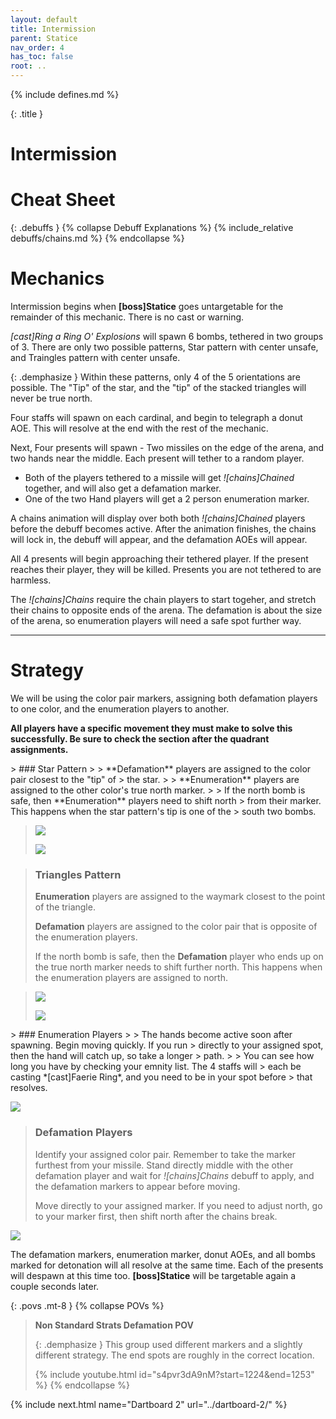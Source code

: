 ```yaml
---
layout: default
title: Intermission
parent: Statice
nav_order: 4
has_toc: false
root: ..
---
```


{% include defines.md %}

{: .title }
# Intermission

# Cheat Sheet

{: .debuffs }
{% collapse Debuff Explanations %}
{% include_relative debuffs/chains.md %}
{% endcollapse %}

# Mechanics

Intermission begins when **[boss]Statice** goes untargetable for the remainder
of this mechanic. There is no cast or warning.

*[cast]Ring a Ring O' Explosions* will spawn 6 bombs, tethered in two groups of 3.
There are only two possible patterns, Star pattern with center unsafe, and
Traingles pattern with center unsafe.

{: .demphasize }
Within these patterns, only 4 of the 5 orientations are possible. The "Tip" of
the star, and the "tip" of the stacked triangles will never be true north.

Four staffs will spawn on each cardinal, and begin to telegraph a donut AOE.
This will resolve at the end with the rest of the mechanic.

Next, Four presents will spawn - Two missiles on the edge of the arena, and two
hands near the middle. Each present will tether to a random player.

* Both of the players tethered to a missile will get *![chains]Chained* together,
  and will also get a defamation marker.
* One of the two Hand players will get a 2 person enumeration marker.

A chains animation will display over both both *![chains]Chained* players before
the debuff becomes active. After the animation finishes, the chains will lock
in, the debuff will appear, and the defamation AOEs will appear.

All 4 presents will begin approaching their tethered player. If the present
reaches their player, they will be killed. Presents you are not tethered to are
harmless.

The *![chains]Chains* require the chain players to start togeher, and stretch
their chains to opposite ends of the arena. The defamation is about the size of
the arena, so enumeration players will need a safe spot further way.

-----

# Strategy

We will be using the color pair markers, assigning both defamation players to
one color, and the enumeration players to another.

**All players have a specific movement they must make to solve this successfully.
Be sure to check the section after the quadrant assignments.**

<div class="mechanics" markdown="1">
> ### Star Pattern
>
> **Defamation** players are assigned to the color pair closest to the "tip" of
> the star.
>
> **Enumeration** players are assigned to the other color's true north marker.
>
> If the north bomb is safe, then **Enumeration** players need to shift north
> from their marker. This happens when the star pattern's tip is one of the
> south two bombs.

> ![](./star-spots-1.png)
>
> ![](./star-spots-2.png)

> ### Triangles Pattern
>
> **Enumeration** players are assigned to the waymark closest to the point of
> the triangle.
>
> **Defamation** players are assigned to the color pair that is opposite of the
> enumeration players.
>
> If the north bomb is safe, then the **Defamation** player who ends up on the
> true north marker needs to shift further north. This happens when the
> enumeration players are assigned to north.

> ![](./triangle-spots-1.png)
>
> ![](./triangle-spots-2.png)
</div>

<div class="mechanics mt-8" markdown="1">
> ### Enumeration Players
>
> The hands become active soon after spawning. Begin moving quickly. If you run
> directly to your assigned spot, then the hand will catch up, so take a longer
> path.
>
> You can see how long you have by checking your emnity list. The 4 staffs will
> each be casting *[cast]Faerie Ring*, and you need to be in your spot before
> that resolves.

![](./enum-solve.png)

> ### Defamation Players
>
> Identify your assigned color pair. Remember to take the marker furthest from
> your missile. Stand directly middle with the other defamation player and wait
> for *![chains]Chains* debuff to apply, and the defamation markers to appear
> before moving.
>
> Move directly to your assigned marker. If you need to adjust north, go to your
> marker first, then shift north after the chains break.

![](./defam-solve.png)
</div>

The defamation markers, enumeration marker, donut AOEs, and all bombs marked for
detonation will all resolve at the same time. Each of the presents will despawn
at this time too. **[boss]Statice** will be targetable again a couple seconds
later.

{: .povs .mt-8 }
{% collapse POVs %}
> **Non Standard Strats Defamation POV**
>
> {: .demphasize }
> This group used different markers and a slightly different strategy. The end
> spots are roughly in the correct location.
>
> {% include youtube.html id="s4pvr3dA9nM?start=1224&end=1253" %}
{% endcollapse %}

{% include next.html name="Dartboard 2" url="../dartboard-2/" %}
